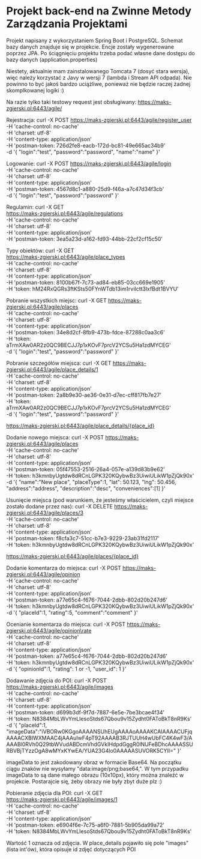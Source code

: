 # Projekt back-end na Zwinne Metody Zarządzania Projektami
Projekt napisany z wykorzystaniem Spring Boot i PostgreSQL. 
Schemat bazy danych znajduje się w projekcie. 
Encje zostały wygenerowane poprzez JPA.
Po ściągnięciu projektu trzeba podać własne dane dostępu do bazy danych (application.properties)

Niestety, aktualnie mam zainstalowanego Tomcata 7 (dosyć stara wersja), więc należy korzystać z Javy w wersji 7 (lambda i Stream API odpada). Nie powinno to być jakoś bardzo uciążliwe, ponieważ nie będzie raczej żadnej skomplkowanej logiki :)

Na razie tylko taki testowy request jest obsługiwany: https://maks-zgierski.pl:6443/agile/

Rejestracja:
curl -X POST https://maks-zgierski.pl:6443/agile/register_user \
  -H 'cache-control: no-cache' \
  -H 'charset: utf-8' \
  -H 'content-type: application/json' \
  -H 'postman-token: 726d2fe8-eacb-172d-bc81-49e665ac34b9' \
  -d '{
	"login":"test",
	"password":"password",
	"name":"name"
}'

Logowanie:
curl -X POST https://maks-zgierski.pl:6443/agile/login \
  -H 'cache-control: no-cache' \
  -H 'charset: utf-8' \
  -H 'content-type: application/json' \
  -H 'postman-token: 4567d8c1-a880-25d9-f46a-a7c47d34f3cb' \
  -d '{
	"login":"test",
	"password":"password"
}'

Regulamin:
curl -X GET \
  https://maks-zgierski.pl:6443/agile/regulations \
  -H 'cache-control: no-cache' \
  -H 'charset: utf-8' \
  -H 'content-type: application/json' \
  -H 'postman-token: 3ea5a23d-a162-fd93-44bb-22cf2cf15c50'
  
Typy obiektów:
curl -X GET \
  https://maks-zgierski.pl:6443/agile/place_types \
  -H 'cache-control: no-cache' \
  -H 'charset: utf-8' \
  -H 'content-type: application/json' \
  -H 'postman-token: 8100b67f-7c73-ad84-eb85-03cc669e1905' \
  -H 'token: hM24RxQGRs3ftKSts50FYnWTdb13im1rviIctt3lxfBdt1BVYU'

Pobranie wszystkich miejsc:
curl -X GET https://maks-zgierski.pl:6443/agile/places \
  -H 'cache-control: no-cache' \
  -H 'charset: utf-8' \
  -H 'content-type: application/json' \
  -H 'postman-token: 34e8d2cf-8fb9-473b-fdce-87288c0aa3c6' \
  -H 'token: aTrmXAw0AR2z0QC9BECJJ7p1xKOvF7prcV2YCSu5Ha1zdMYCEG' \
  -d '{
	"login":"test",
	"password":"password"
}'

Pobranie szczegółów miejsca:
curl -X GET https://maks-zgierski.pl:6443/agile/place_details/1 \
  -H 'cache-control: no-cache' \
  -H 'charset: utf-8' \
  -H 'content-type: application/json' \
  -H 'postman-token: 2a8b9e30-ae36-0e31-d7ec-cff817fb7e27' \
  -H 'token: aTrmXAw0AR2z0QC9BECJJ7p1xKOvF7prcV2YCSu5Ha1zdMYCEG' \
  -d '{
	"login":"test",
	"password":"password"
}'

https://maks-zgierski.pl:6443/agile/place_details/{place_id}


Dodanie nowego miejsca:
curl -X POST https://maks-zgierski.pl:6443/agile/places \
  -H 'cache-control: no-cache' \
  -H 'charset: utf-8' \
  -H 'content-type: application/json' \
  -H 'postman-token: 05f47553-2516-26a4-057e-a139d83b9e62' \
  -H 'token: h3kmnbyUgtdw8dRCnLGPK320KQybwBz3UiwiULikW1pZjQk90x' \
  -d '{
	"name":"New place",
	"placeType":1,
	"lat": 50.123,
	"lng": 50.456,
	"address":"address",
	"description":"desc",
	"conveniences":[1]
}'

Usunięcie miejsca (pod warunkiem, że jesteśmy właścicielem, czyli miejsce zostało dodane przez nas):
curl -X DELETE https://maks-zgierski.pl:6443/agile/places/3 \
  -H 'cache-control: no-cache' \
  -H 'charset: utf-8' \
  -H 'content-type: application/json' \
  -H 'postman-token: f8cfa3c7-51cc-b7e3-9229-23ab31fd2117' \
  -H 'token: h3kmnbyUgtdw8dRCnLGPK320KQybwBz3UiwiULikW1pZjQk90x'
  
https://maks-zgierski.pl:6443/agile/places/{place_id}


Dodanie komentarza do miejsca:
curl -X POST https://maks-zgierski.pl:6443/agile/opinion \
  -H 'cache-control: no-cache' \
  -H 'charset: utf-8' \
  -H 'content-type: application/json' \
  -H 'postman-token: a77e65c4-f676-7044-2dbb-802d20b247d6' \
  -H 'token: h3kmnbyUgtdw8dRCnLGPK320KQybwBz3UiwiULikW1pZjQk90x' \
  -d '{
	"placeId":1,
	"rating":5,
	"comment":"comment"
}'

Ocenianie komentarza do miejsca:
curl -X POST https://maks-zgierski.pl:6443/agile/opinion\rate \
  -H 'cache-control: no-cache' \
  -H 'charset: utf-8' \
  -H 'content-type: application/json' \
  -H 'postman-token: a77e65c4-f676-7044-2dbb-802d20b247d6' \
  -H 'token: h3kmnbyUgtdw8dRCnLGPK320KQybwBz3UiwiULikW1pZjQk90x' \
  -d '{
	"opinionId":1,
	"rating": 1 or -1,
	"user_id": 1
}'

Dodawanie zdjęcia do POI:
curl -X POST \
  https://maks-zgierski.pl:6443/agile/images \
  -H 'cache-control: no-cache' \
  -H 'charset: utf-8' \
  -H 'content-type: application/json' \
  -H 'postman-token: d699b3df-9f7d-7887-6e5e-7be3bcae4f34' \
  -H 'token: N8384MbLWvYmLIesoStds67Qbou9v15Zydht0FAToBkT8nR9Ks' \
  -d '{
	"placeId":1,
	"imageData":"iVBORw0KGgoAAAANSUhEUgAAAAoAAAAKCAIAAAACUFjqAAAACXBIWXMAAC4jAAAuIwF4pT92AAAAB3RJTUUH4wUbFC4K4wF3/AAAABl0RVh0Q29tbWVudABDcmVhdGVkIHdpdGggR0lNUFeBDhcAAAASSURBVBjTYzzOgA8wMYxKYwEA/YUA23G4lo0AAAAASUVORK5CYII="
}'

imageData to jest zakodowany obraz w formacie Base64. Na początku ciągu znaków nie wysyłamy "data:image/png;base64,". W tym przypadku imageData to są dane małego obrazu (10x10px), który można znaleźć w projekcie. Postarajcie się, żeby obrazy nie były zbyt duże plz :)

Pobieranie zdjęcia dla POI:
curl -X GET \
  https://maks-zgierski.pl:6443/agile/images/1 \
  -H 'cache-control: no-cache' \
  -H 'charset: utf-8' \
  -H 'content-type: application/json' \
  -H 'postman-token: e6904f6e-7c75-a6f0-7881-5b905da99a72' \
  -H 'token: N8384MbLWvYmLIesoStds67Qbou9v15Zydht0FAToBkT8nR9Ks'
  
Wartość 1 oznacza od zdjęcia. W place_details pojawiło się pole "images" (lista int'ów), która opisuje id zdjęć dotyczących POI
